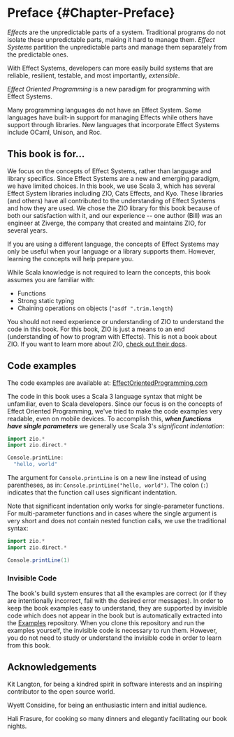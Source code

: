 # Preface {#Chapter-Preface}

*Effects* are the unpredictable parts of a system.
Traditional programs do not isolate these unpredictable parts, making it hard to manage them.
*Effect Systems* partition the unpredictable parts and manage them separately from the predictable ones.

With Effect Systems, developers can more easily build systems that are reliable, resilient, testable, and most importantly, *extensible*.

*Effect Oriented Programming* is a new paradigm for programming with Effect Systems.

Many programming languages do not have an Effect System.
Some languages have built-in support for managing Effects while others have support through libraries.
New languages that incorporate Effect Systems include OCaml, Unison, and Roc.

## This book is for...

We focus on the concepts of Effect Systems, rather than language and library specifics.
Since Effect Systems are a new and emerging paradigm, we have limited choices.
In this book, we use Scala 3, which has several Effect System libraries including ZIO, Cats Effects, and Kyo.
These libraries (and others) have all contributed to the understanding of Effect Systems and how they are used.
We chose the ZIO library for this book because of both our satisfaction with it, and our experience -- one author (Bill) was an engineer at Ziverge, the company that created and maintains ZIO, for several years.

If you are using a different language, the concepts of Effect Systems may only be useful when your language or a library supports them.
However, learning the concepts will help prepare you.

While Scala knowledge is not required to learn the concepts, this book assumes you are familiar with:

- Functions
- Strong static typing
- Chaining operations on objects (`"asdf ".trim.length`)

You should not need experience or understanding of ZIO to understand the code in this book.
For this book, ZIO is just a means to an end (understanding of how to program with Effects).
This is not a book about ZIO.
If you want to learn more about ZIO, [check out their docs](https://effectorientedprogramming.com/resources/zio/docs).

## Code examples

The code examples are available at: [EffectOrientedProgramming.com](https://effectorientedprogramming.com/#examples)

The code in this book uses a Scala 3 language syntax that might be unfamiliar, even to Scala developers.
Since our focus is on the concepts of Effect Oriented Programming, we've tried to make the code examples very readable, even on mobile devices.
To accomplish this, ***when functions have single parameters*** we generally use Scala 3's *significant indentation*:

```scala 3 mdoc:compile-only
import zio.*
import zio.direct.*

Console.printLine:
  "hello, world"
```

The argument for `Console.printLine` is on a new line instead of using parentheses, as in: `Console.printLine("hello, world")`.
The colon (`:`) indicates that the function call uses significant indentation.

Note that significant indentation only works for single-parameter functions.
For multi-parameter functions and in cases where the single argument is very short and does not contain nested function calls, we use the traditional syntax:

```scala 3 mdoc:compile-only
import zio.*
import zio.direct.*

Console.printLine(1)
```

### Invisible Code

The book's build system ensures that all the examples are correct (or if they are intentionally incorrect, fail with the desired error messages).
In order to keep the book examples easy to understand, they are supported by invisible code which does not appear in the book but is automatically extracted into the [Examples](https://effectorientedprogramming.com/#examples) repository.
When you clone this repository and run the examples yourself, the invisible code is necessary to run them.
However, you do not need to study or understand the invisible code in order to learn from this book.

## Acknowledgements

Kit Langton, for being a kindred spirit in software interests and an inspiring contributor to the open source world.

Wyett Considine, for being an enthusiastic intern and initial audience.

Hali Frasure, for cooking so many dinners and elegantly facilitating our book nights.
